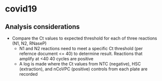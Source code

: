 # covid19

## Analysis considerations

- Compare the Ct values to expected threshold for each of three reactions (N1, N2, RNaseP)
  - N1 and N2 reactions need to meet a specific Ct threshold (per refernce document <= 40) to determine result. Reactions that amplify at <40 40 cycles are positive
  - A log is made where the Ct values from NTC (negative), HSC (extraction), and nCoVPC (positive) controls from each plate are recorded
  

